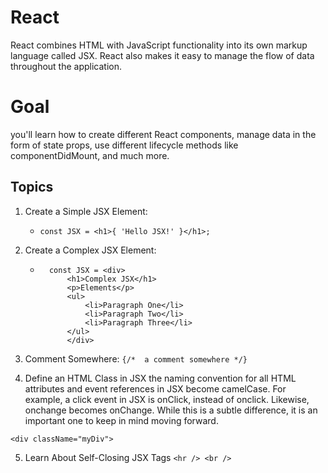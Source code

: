 # React 

React combines HTML with JavaScript functionality into its own markup language called JSX. React also makes it easy to manage the flow of data throughout the application.

# Goal 
you'll learn how to create different React components, manage data in the form of state props, use different lifecycle methods like componentDidMount, and much more.

## Topics

1. Create a Simple JSX Element:
    - `const JSX = <h1>{ 'Hello JSX!' }</h1>;`

2. Create a Complex JSX Element:
    - ```
        const JSX = <div>
            <h1>Complex JSX</h1>
            <p>Elements</p>
            <ul>
                <li>Paragraph One</li>
                <li>Paragraph Two</li>
                <li>Paragraph Three</li>
            </ul>
            </div>
      ```

3. Comment Somewhere:
    ` {/*  a comment somewhere */} `

4. Define an HTML Class in JSX
the naming convention for all HTML attributes and event references in JSX become camelCase. For example, a click event in JSX is onClick, instead of onclick. Likewise, onchange becomes onChange. While this is a subtle difference, it is an important one to keep in mind moving forward.

`<div className="myDiv"> `


5. Learn About Self-Closing JSX Tags
` <hr /> <br /> `


